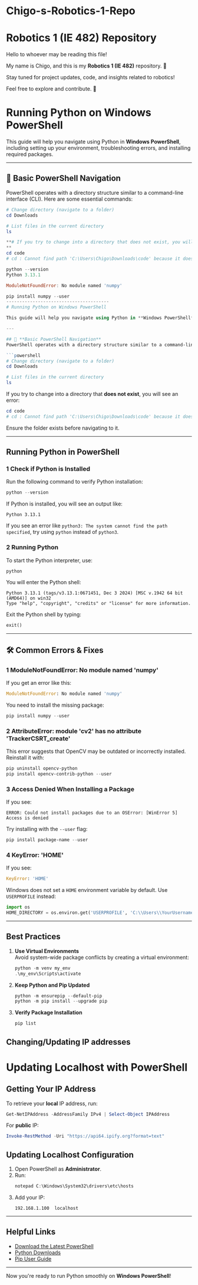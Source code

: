 # Chigo-s-Robotics-1-Repo
# Robotics 1 (IE 482) Repository

Hello to whoever may be reading this file!  

My name is Chigo, and this is my **Robotics 1 (IE 482)** repository. 🚀  

Stay tuned for project updates, code, and insights related to robotics!  

Feel free to explore and contribute. 🤖  

# Running Python on Windows PowerShell

This guide will help you navigate using Python in **Windows PowerShell**, including setting up your environment, troubleshooting errors, and installing required packages.

---

## 🚀 **Basic PowerShell Navigation**
PowerShell operates with a directory structure similar to a command-line interface (CLI). Here are some essential commands:

```powershell
# Change directory (navigate to a folder)
cd Downloads

# List files in the current directory
ls

**# If you try to change into a directory that does not exist, you will see an error:
**
cd code
# cd : Cannot find path 'C:\Users\Chigo\Downloads\code' because it does not exist.

python --version
Python 3.13.1

ModuleNotFoundError: No module named 'numpy'

pip install numpy --user
---------------------------------------
# Running Python on Windows PowerShell

This guide will help you navigate using Python in **Windows PowerShell**, including setting up your environment, troubleshooting errors, and installing required packages.

---

## 🚀 **Basic PowerShell Navigation**
PowerShell operates with a directory structure similar to a command-line interface (CLI). Here are some essential commands:

```powershell
# Change directory (navigate to a folder)
cd Downloads

# List files in the current directory
ls
```

If you try to change into a directory that **does not exist**, you will see an error:

```powershell
cd code
# cd : Cannot find path 'C:\Users\Chigo\Downloads\code' because it does not exist.
```
Ensure the folder exists before navigating to it.

---

## **Running Python in PowerShell**
### **1 Check if Python is Installed**
Run the following command to verify Python installation:

```powershell
python --version
```

If Python is installed, you will see an output like:
```
Python 3.13.1
```

If you see an error like `python3: The system cannot find the path specified`, try using `python` instead of `python3`.

### **2 Running Python**
To start the Python interpreter, use:

```powershell
python
```

You will enter the Python shell:
```
Python 3.13.1 (tags/v3.13.1:0671451, Dec 3 2024) [MSC v.1942 64 bit (AMD64)] on win32
Type "help", "copyright", "credits" or "license" for more information.
```
Exit the Python shell by typing:
```python
exit()
```

---

## 🛠 **Common Errors & Fixes**
### **1 ModuleNotFoundError: No module named 'numpy'**
If you get an error like this:
```python
ModuleNotFoundError: No module named 'numpy'
```
You need to install the missing package:
```powershell
pip install numpy --user
```

### **2 AttributeError: module 'cv2' has no attribute 'TrackerCSRT_create'**
This error suggests that OpenCV may be outdated or incorrectly installed. Reinstall it with:

```powershell
pip uninstall opencv-python
pip install opencv-contrib-python --user
```

### **3 Access Denied When Installing a Package**
If you see:
```
ERROR: Could not install packages due to an OSError: [WinError 5] Access is denied
```
Try installing with the `--user` flag:

```powershell
pip install package-name --user
```

### **4 KeyError: 'HOME'**
If you see:
```python
KeyError: 'HOME'
```
Windows does not set a `HOME` environment variable by default. Use `USERPROFILE` instead:

```python
import os
HOME_DIRECTORY = os.environ.get('USERPROFILE', 'C:\\Users\\YourUsername')
```

---

##  **Best Practices**
1. **Use Virtual Environments**  
   Avoid system-wide package conflicts by creating a virtual environment:

   ```powershell
   python -m venv my_env
   .\my_env\Scripts\activate
   ```

2. **Keep Python and Pip Updated**
   ```powershell
   python -m ensurepip --default-pip
   python -m pip install --upgrade pip
   ```

3. **Verify Package Installation**
   ```powershell
   pip list
   ```
##  **Changing/Updating IP addresses**
# Updating Localhost with PowerShell

##  **Getting Your IP Address**
To retrieve your **local** IP address, run:
```powershell
Get-NetIPAddress -AddressFamily IPv4 | Select-Object IPAddress
```

For **public** IP:
```powershell
Invoke-RestMethod -Uri "https://api64.ipify.org?format=text"
```

##  **Updating Localhost Configuration**
1. Open PowerShell as **Administrator**.
2. Run:
   ```powershell
   notepad C:\Windows\System32\drivers\etc\hosts
   ```
3. Add your IP:
   ```
   192.168.1.100  localhost
   ```

---

##  **Helpful Links**
- [Download the Latest PowerShell](https://aka.ms/PSWindows)
- [Python Downloads](https://www.python.org/downloads/)
- [Pip User Guide](https://pip.pypa.io/en/stable/)

---

Now you're ready to run Python smoothly on **Windows PowerShell**! 

